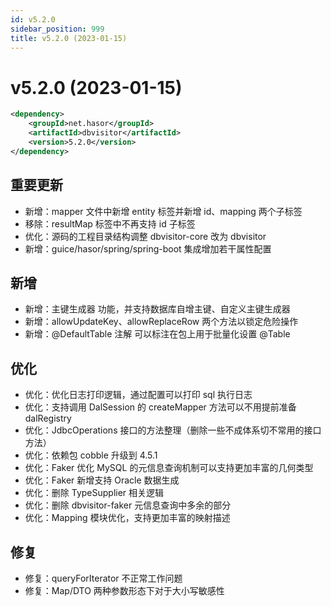 ```yaml
---
id: v5.2.0
sidebar_position: 999
title: v5.2.0 (2023-01-15)
---
```


# v5.2.0 (2023-01-15)

```xml
<dependency>
    <groupId>net.hasor</groupId>
    <artifactId>dbvisitor</artifactId>
    <version>5.2.0</version>
</dependency>
```

## 重要更新
- 新增：mapper 文件中新增 entity 标签并新增 id、mapping 两个子标签
- 移除：resultMap 标签中不再支持 id 子标签
- 优化：源码的工程目录结构调整 dbvisitor-core 改为 dbvisitor
- 新增：guice/hasor/spring/spring-boot 集成增加若干属性配置

## 新增
- 新增：主键生成器 功能，并支持数据库自增主键、自定义主键生成器
- 新增：allowUpdateKey、allowReplaceRow 两个方法以锁定危险操作
- 新增：@DefaultTable 注解 可以标注在包上用于批量化设置 @Table

## 优化
- 优化：优化日志打印逻辑，通过配置可以打印 sql 执行日志
- 优化：支持调用 DalSession 的 createMapper 方法可以不用提前准备 dalRegistry
- 优化：JdbcOperations 接口的方法整理（删除一些不成体系切不常用的接口方法）
- 优化：依赖包 cobble 升级到 4.5.1
- 优化：Faker 优化 MySQL 的元信息查询机制可以支持更加丰富的几何类型
- 优化：Faker 新增支持 Oracle 数据生成
- 优化：删除 TypeSupplier 相关逻辑
- 优化：删除 dbvisitor-faker 元信息查询中多余的部分
- 优化：Mapping 模块优化，支持更加丰富的映射描述

## 修复
- 修复：queryForIterator 不正常工作问题
- 修复：Map/DTO 两种参数形态下对于大小写敏感性
